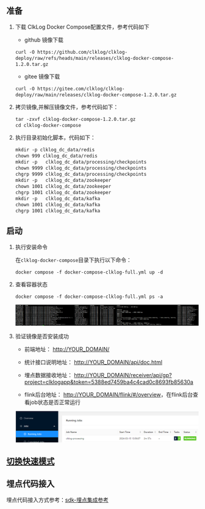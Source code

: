 ## 准备

1. 下载 ClkLog Docker Compose配置文件，参考代码如下

   - github 镜像下载

    ```
    curl -O https://github.com/clklog/clklog-deploy/raw/refs/heads/main/releases/clklog-docker-compose-1.2.0.tar.gz
    ```

   - gitee 镜像下载

    ```
    curl -O https://gitee.com/clklog/clklog-deploy/raw/main/releases/clklog-docker-compose-1.2.0.tar.gz
    ```

   <!-- - gitcode 镜像下载

    ```
    curl -O 
    https://gitcode.com/clklog/clklog-deploy/blob/main/releases/clklog-docker-compose-1.1.0.tar.gz
    
    ``` -->

2. 拷贝镜像,并解压镜像文件，参考代码如下：

    ```
    tar -zxvf clklog-docker-compose-1.2.0.tar.gz
    cd clklog-docker-compose 
    ```
<!-- 
1. 根据实际情况修改`.env`文件中的默认配置：

    ```
    #[Clickhouse]
    # clickhouse用户名
    CK_USER_NAME=default 
    # clickhouse密码
    CK_USER_PWD=clklogpwd 

    #[ClkLog]
    # clklog数据库名称
    CLKLOG_LOG_DB=clklog    
    ``` -->

2. 执行目录初始化脚本，代码如下：

    ```
    mkdir -p clklog_dc_data/redis
    chown 999 clklog_dc_data/redis
    mkdir -p   clklog_dc_data/processing/checkpoints
    chown 9999 clklog_dc_data/processing/checkpoints
    chgrp 9999 clklog_dc_data/processing/checkpoints
    mkdir -p   clklog_dc_data/zookeeper
    chown 1001 clklog_dc_data/zookeeper
    chgrp 1001 clklog_dc_data/zookeeper
    mkdir -p   clklog_dc_data/kafka
    chown 1001 clklog_dc_data/kafka
    chgrp 1001 clklog_dc_data/kafka

    ```

## 启动

1. 执行安装命令

   在`clklog-docker-compose`目录下执行以下命令：

    ```
    docker compose -f docker-compose-clklog-full.yml up -d
    ```

2. 查看容器状态

    ```
    docker compose -f docker-compose-clklog-full.yml ps -a
    ```

    ![image](../assets/imgs/full_container_1.png)  

3. 验证镜像是否安装成功

   - 前端地址： <http://YOUR_DOMAIN/>

   - 统计接口说明地址： <http://YOUR_DOMAIN/api/doc.html>

   - 埋点数据接收地址： <http://YOUR_DOMAIN/receiver/api/gp?project=clklogapp&token=5388ed7459ba4c4cad0c8693fb85630a>

   - flink后台地址： <http://YOUR_DOMAIN/flink/#/overview>，在flink后台查看job状态是否正常运行

   ![image](../assets/imgs/flink-status.png)  

## [切换快速模式](/docker_installation/modetoggle.md#标准模式切换快速模式)

## 埋点代码接入

   埋点代码接入方式参考：[sdk-埋点集成参考](/integration/reference.md)

